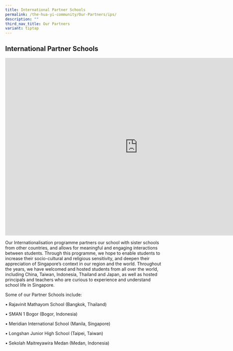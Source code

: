 ```yaml
---
title: International Partner Schools
permalink: /the-hua-yi-community/Our-Partners/ips/
description: ""
third_nav_title: Our Partners
variant: tiptap
---
```

<h2>International Partner Schools</h2>
<div class="iframe-wrapper">
<iframe height="569" width="850" allowfullscreen="true" frameborder="0" src="https://docs.google.com/presentation/d/e/2PACX-1vRm6oGZzp4o7WXs_AeOmnujBf2MolN34vWHq9gXdBCCAPLfAB6MZcjLQZv3HaHsXFAfq4c6UvKoNlZj/pubembed?start=false&amp;loop=false&amp;delayms=3000"></iframe>
</div>
<p>Our Internationalisation programme partners our school with sister schools
from other countries, and allows for meaningful and engaging interactions
between students. Through this programme, we hope to enable students to
increase their socio-cultural and religious sensitivity, and deepen their
appreciation of Singapore’s context in our region and the world. Throughout
the years, we have welcomed and hosted students from all over the world,
including China, Taiwan, Indonesia, Thailand and Japan, as well as hosted
principals and teachers who are curious to experience and understand school
life in Singapore.</p>
<p>Some of our Partner Schools include:</p>
<p>• Rajavinit Mathayom School (Bangkok, Thailand)</p>
<p>• SMAN 1 Bogor (Bogor, Indonesia)</p>
<p>• Meridian International School (Manila, Singapore)</p>
<p>• Longshan Junior High School (Taipei, Taiwan)</p>
<p>• Sekolah Maitreyawira Medan (Medan, Indonesia)</p>